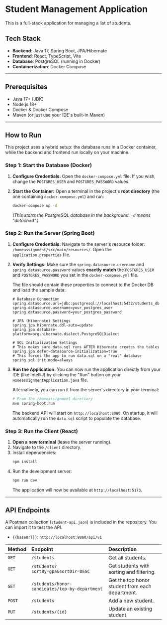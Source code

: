 # Student Management Application

This is a full-stack application for managing a list of students.

## Tech Stack

* **Backend**: Java 17, Spring Boot, JPA/Hibernate
* **Frontend**: React, TypeScript, Vite
* **Database**: PostgreSQL (running in Docker)
* **Containerization**: Docker Compose

---

## Prerequisites

* Java 17+ (JDK)
* Node.js 18+
* Docker & Docker Compose
* Maven (or just use your IDE's built-in Maven)

---

## How to Run

This project uses a hybrid setup: the database runs in a Docker container, while the backend and frontend run locally on your machine.

### Step 1: Start the Database (Docker)

1.  **Configure Credentials:**
    Open the `docker-compose.yml` file. If you wish, change the `POSTGRES_USER` and `POSTGRES_PASSWORD` values.

2.  **Start the Container:**
    Open a terminal in the project's **root directory** (the one containing `docker-compose.yml`) and run:
    ```bash
    docker-compose up -d
    ```
    *(This starts the PostgreSQL database in the background. `-d` means "detached".)*

### Step 2: Run the Server (Spring Boot)

1.  **Configure Credentials:**
    Navigate to the server's resource folder: `/homeassignment/src/main/resources/`.
    Open the `application.properties` file.

2.  **Verify Settings:**
    Make sure the `spring.datasource.username` and `spring.datasource.password` values **exactly match** the `POSTGRES_USER` and `POSTGRES_PASSWORD` you set in the `docker-compose.yml` file.

    The file should contain these properties to connect to the Docker DB and load the sample data:
    ```properties
    # Database Connection
    spring.datasource.url=jdbc:postgresql://localhost:5432/students_db
    spring.datasource.username=your_postgres_user
    spring.datasource.password=your_postgres_password

    # JPA (Hibernate) Settings
    spring.jpa.hibernate.ddl-auto=update
    spring.jpa.database-platform=org.hibernate.dialect.PostgreSQLDialect
    
    # SQL Initialization Settings
    # This makes sure data.sql runs AFTER Hibernate creates the tables
    spring.jpa.defer-datasource-initialization=true
    # This forces the app to run data.sql on a "real" database
    spring.sql.init.mode=always
    ```

3.  **Run the Application:**
    You can now run the application directly from your IDE (like IntelliJ) by clicking the "Run" button on your `HomeassignmentApplication.java` file.

    Alternatively, you can run it from the server's directory in your terminal:
    ```bash
    # From the /homeassignment directory
    mvn spring-boot:run
    ```
    The backend API will start on `http://localhost:8080`. On startup, it will automatically run the `data.sql` script to populate the database.

### Step 3: Run the Client (React)

1.  **Open a new terminal** (leave the server running).
2.  Navigate to the `/client` directory.
3.  Install dependencies:
    ```bash
    npm install
    ```
4.  Run the development server:
    ```bash
    npm run dev
    ```
    The application will now be available at `http://localhost:5173`.

---

## API Endpoints

A Postman collection (`student-api.json`) is included in the repository. You can import it to test the API.

* `{{baseUrl}}`: `http://localhost:8080/api/v1`

| Method | Endpoint | Description |
| :--- | :--- | :--- |
| `GET` | `/students` | Get all students. |
| `GET` | `/students?sortBy=gpa&sortDir=DESC` | Get students with sorting and filtering. |
| `GET` | `/students/honor-candidates/top-by-department` | Get the top honor student from each department. |
| `POST` | `/students` | Add a new student. |
| `PUT` | `/students/{id}` | Update an existing student. |
